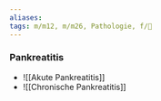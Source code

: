 ```yaml
---
aliases: 
tags: m/m12, m/m26, Pathologie, f/💩
---
```

### Pankreatitis
- ![[Akute Pankreatitis]]
- ![[Chronische Pankreatitis]]